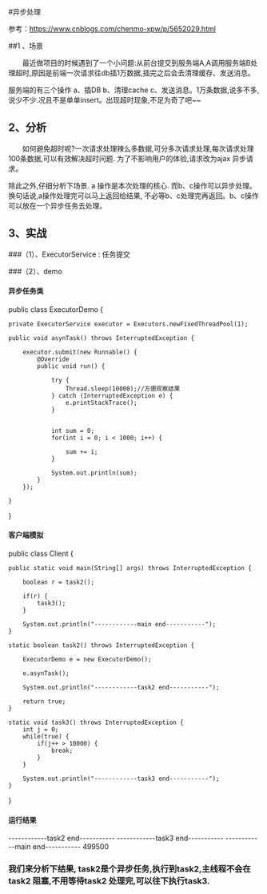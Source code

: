 #异步处理

参考：https://www.cnblogs.com/chenmo-xpw/p/5652029.html

##1 、场景
 

　　最近做项目的时候遇到了一个小问题:从前台提交到服务端A,A调用服务端B处理超时,原因是前端一次请求往db插1万数据,插完之后会去清理缓存、发送消息。

服务端的有三个操作 a、插DB b、清理cache  c、发送消息。1万条数据,说多不多,说少不少.况且不是单单insert。出现超时现象,不足为奇了吧~~



## 2、分析


　　如何避免超时呢?一次请求处理辣么多数据,可分多次请求处理,每次请求处理100条数据,可以有效解决超时问题. 为了不影响用户的体验,请求改为ajax 异步请求。

除此之外,仔细分析下场景. a 操作是本次处理的核心. 而b、c操作可以异步处理。换句话说,a操作处理完可以马上返回给结果, 不必等b、c处理完再返回。b、c操作可以放在一个异步任务去处理。



## 3、实战

###（1）、ExecutorService : 任务提交

###（2）、demo

#### 异步任务类

<p> 
public class ExecutorDemo {

    private ExecutorService executor = Executors.newFixedThreadPool(1);
    
    public void asynTask() throws InterruptedException {
        
        executor.submit(new Runnable() {
            @Override
            public void run() {
                
                try {
                    Thread.sleep(10000);//方便观察结果
                } catch (InterruptedException e) {
                    e.printStackTrace();
                }
                
                
                int sum = 0;
                for(int i = 0; i < 1000; i++) {
                    
                    sum += i;
                }
                
                System.out.println(sum);
            }
        });
        
    }
}
</p>

####  客户端模拟
     
<p>
public class Client {

    public static void main(String[] args) throws InterruptedException {
        
        boolean r = task2();
        
        if(r) {
            task3();
        }
        
        System.out.println("------------main end-----------");
    }
    
    static boolean task2() throws InterruptedException {
        
        ExecutorDemo e = new ExecutorDemo();
        
        e.asynTask();
        
        System.out.println("------------task2 end-----------");
        
        return true;
    }
    
    static void task3() throws InterruptedException {
        int j = 0;
        while(true) {
            if(j++ > 10000) {
                break;
            }
        }
        
        System.out.println("------------task3 end-----------");
    }
}
</p>

#### 运行结果

<p>
    ------------task2 end-----------
    ------------task3 end-----------
    ------------main end-----------
    499500

</p>

### 我们来分析下结果, task2是个异步任务,执行到task2,主线程不会在task2 阻塞,不用等待task2 处理完,可以往下执行task3.
    